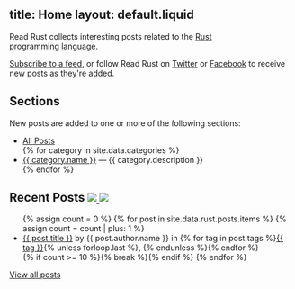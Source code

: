 title: Home
layout: default.liquid
---

Read Rust collects interesting posts related to the [Rust
programming&nbsp;language][rust-lang].

[Subscribe to a feed][feeds], or follow Read Rust on [Twitter] or [Facebook]
to receive new posts as they're added.

## Sections

New posts are added to one or more of the following sections:

<ul>
<li><a href="/all/">All Posts</a></li>
{% for category in site.data.categories %}
<li><a href="{{ category.path }}">{{ category.name }}</a> — {{ category.description }}</li>
{% endfor %}
</ul>
<!-- * [Community](/community/) — regarding the Rust community. -->
<!-- * [Crypto](/crypto/) ? -->
<!-- * [DevOps](/devops/) -->
<!-- * [Talks and Presentations](/talks/) -->
<!-- * [Audio and Music](/audio-and-music/) -->

<h2>
  Recent Posts
  <a class="feedicon" href="/all/feed.rss" title="Read Rust RSS Feed">
    <img src="/images/rss.svg" />
  </a>
  <a class="feedicon" href="/all/feed.json" title="Read Rust JSON Feed">
    <img src="/images/jsonfeed.png" />
  </a>
</h2>

<ul>
{% assign count = 0 %}
{% for post in site.data.rust.posts.items %}
  {% assign count = count | plus: 1 %}
<li>
  <a href="{{ post.url }}">{{ post.title }}</a> by {{ post.author.name }}
  in {% for tag in post.tags %}<a href="/{{ tag | downcase | replace: " ", "-" }}/">{{ tag }}</a>{% unless forloop.last %}, {% endunless %}{% endfor %}
</li>
  {% if count >= 10 %}{% break %}{% endif %}
{% endfor %}
</ul>

[View all posts](/all/)

[feeds]: /about.html#feeds
[rust-lang]: https://www.rust-lang.org/
[RSS]: http://localhost:3000/all/feed.rss
[Twitter]: https://twitter.com/read_rust
[Facebook]: https://www.facebook.com/readrust/
